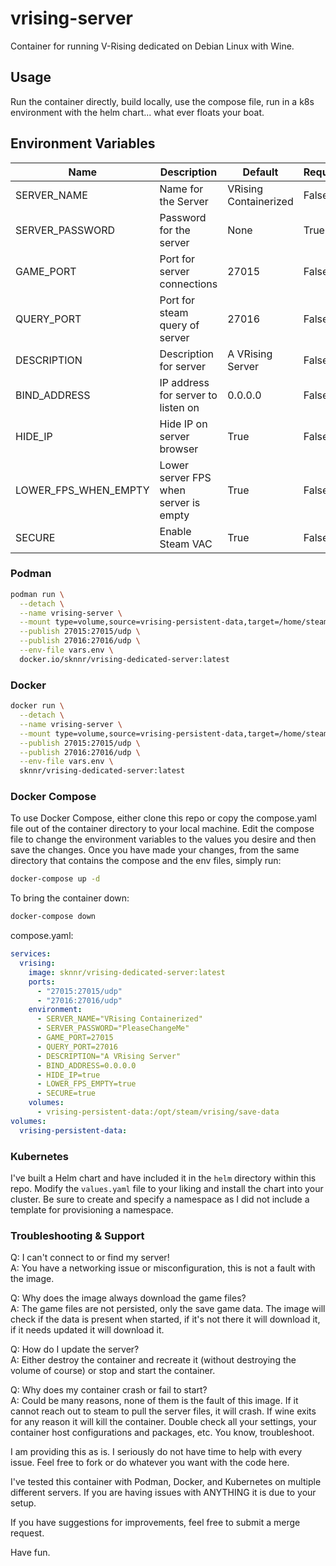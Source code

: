 # vrising-server
Container for running V-Rising dedicated on Debian Linux with Wine.

## Usage

Run the container directly, build locally, use the compose file, run in a k8s environment with the helm chart... what ever floats your boat.

## Environment Variables

| Name | Description | Default | Required |
| ---- | ----------- | ------- | -------- |
| SERVER_NAME | Name for the Server | VRising Containerized | False |
| SERVER_PASSWORD | Password for the server | None | True |
| GAME_PORT | Port for server connections | 27015 | False |
| QUERY_PORT | Port for steam query of server | 27016 | False |
| DESCRIPTION | Description for server | A VRising Server | False |
| BIND_ADDRESS | IP address for server to listen on | 0.0.0.0 | False |
| HIDE_IP | Hide IP on server browser | True | False |
| LOWER_FPS_WHEN_EMPTY | Lower server FPS when server is empty | True | False |
| SECURE | Enable Steam VAC | True | False |

### Podman

```bash
podman run \
  --detach \
  --name vrising-server \
  --mount type=volume,source=vrising-persistent-data,target=/home/steam/vrising/save-data \
  --publish 27015:27015/udp \
  --publish 27016:27016/udp \
  --env-file vars.env \
  docker.io/sknnr/vrising-dedicated-server:latest
```

### Docker

```bash
docker run \
  --detach \
  --name vrising-server \
  --mount type=volume,source=vrising-persistent-data,target=/home/steam/vrising/save-data \
  --publish 27015:27015/udp \
  --publish 27016:27016/udp \
  --env-file vars.env \
  sknnr/vrising-dedicated-server:latest
```

### Docker Compose

To use Docker Compose, either clone this repo or copy the compose.yaml file out of the container directory to your local machine. Edit the compose file to change the environment variables to the values you desire and then save the changes. Once you have made your changes, from the same directory that contains the compose and the env files, simply run:

```bash 
docker-compose up -d
```

To bring the container down:

```bash
docker-compose down
```

compose.yaml:

```yaml
services:
  vrising:
    image: sknnr/vrising-dedicated-server:latest
    ports:
      - "27015:27015/udp"
      - "27016:27016/udp"
    environment:
      - SERVER_NAME="VRising Containerized"
      - SERVER_PASSWORD="PleaseChangeMe"
      - GAME_PORT=27015
      - QUERY_PORT=27016
      - DESCRIPTION="A VRising Server"
      - BIND_ADDRESS=0.0.0.0
      - HIDE_IP=true
      - LOWER_FPS_EMPTY=true
      - SECURE=true
    volumes:
      - vrising-persistent-data:/opt/steam/vrising/save-data
volumes:
  vrising-persistent-data:
```

### Kubernetes

I've built a Helm chart and have included it in the `helm` directory within this repo. Modify the `values.yaml` file to your liking and install the chart into your cluster. Be sure to create and specify a namespace as I did not include a template for provisioning a namespace.

### Troubleshooting & Support

Q: I can't connect to or find my server! <br>
A: You have a networking issue or misconfiguration, this is not a fault with the image.

Q: Why does the image always download the game files? <br>
A: The game files are not persisted, only the save game data. The image will check if the data is present when started, if it's not there it will download it, if it needs updated it will download it.

Q: How do I update the server? <br>
A: Either destroy the container and recreate it (without destroying the volume of course) or stop and start the container.

Q: Why does my container crash or fail to start? <br>
A: Could be many reasons, none of them is the fault of this image. If it cannot reach out to steam to pull the server files, it will crash. If wine exits for any reason it will kill the container. Double check all your settings, your container host configurations and packages, etc. You know, troubleshoot.

I am providing this as is. I seriously do not have time to help with every issue. Feel free to fork or do whatever you want with the code here.

I've tested this container with Podman, Docker, and Kubernetes on multiple different servers. If you are having issues with ANYTHING it is due to your setup.

If you have suggestions for improvements, feel free to submit a merge request.

Have fun.

